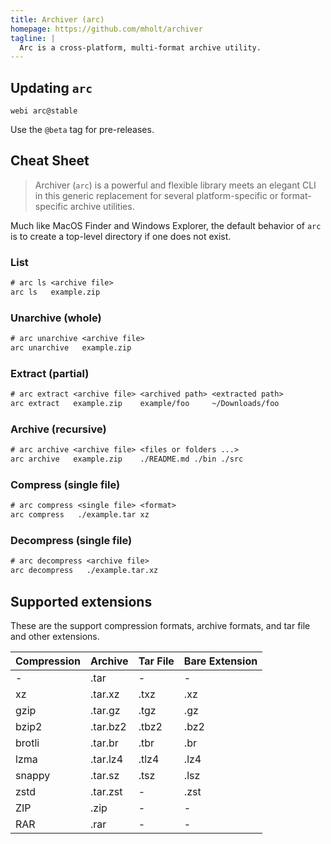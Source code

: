 ```yaml
---
title: Archiver (arc)
homepage: https://github.com/mholt/archiver
tagline: |
  Arc is a cross-platform, multi-format archive utility.
---
```


## Updating `arc`

`webi arc@stable`

Use the `@beta` tag for pre-releases.

## Cheat Sheet

> Archiver (`arc`) is a powerful and flexible library meets an elegant CLI in
> this generic replacement for several platform-specific or format-specific
> archive utilities.

Much like MacOS Finder and Windows Explorer, the default behavior of `arc` is to
create a top-level directory if one does not exist.

### List

```txt
# arc ls <archive file>
arc ls   example.zip
```

### Unarchive (whole)

```txt
# arc unarchive <archive file>
arc unarchive   example.zip
```

### Extract (partial)

```txt
# arc extract <archive file> <archived path> <extracted path>
arc extract   example.zip    example/foo     ~/Downloads/foo
```

### Archive (recursive)

```txt
# arc archive <archive file> <files or folders ...>
arc archive   example.zip    ./README.md ./bin ./src
```

### Compress (single file)

```txt
# arc compress <single file> <format>
arc compress   ./example.tar xz
```

### Decompress (single file)

```txt
# arc decompress <archive file>
arc decompress   ./example.tar.xz
```

## Supported extensions

These are the support compression formats, archive formats, and tar file and
other extensions.

| Compression | Archive  | Tar File | Bare Extension |
| ----------- | -------- | -------- | -------------- |
| -           | .tar     | -        | -              |
| xz          | .tar.xz  | .txz     | .xz            |
| gzip        | .tar.gz  | .tgz     | .gz            |
| bzip2       | .tar.bz2 | .tbz2    | .bz2           |
| brotli      | .tar.br  | .tbr     | .br            |
| lzma        | .tar.lz4 | .tlz4    | .lz4           |
| snappy      | .tar.sz  | .tsz     | .lsz           |
| zstd        | .tar.zst | -        | .zst           |
| ZIP         | .zip     | -        | -              |
| RAR         | .rar     | -        | -              |

